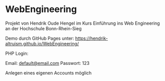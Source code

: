 # WebEngineering

Projekt von Hendrik Oude Hengel im Kurs Einführung ins Web Engineering an der Hochschule Bonn-Rhein-Sieg

Demo durch GitHub Pages unter: https://hendrik-altruism.github.io/WebEngineering/

PHP Login:

Email: default@email.com
Passwort: 123

Anlegen eines eigenen Accounts möglich
